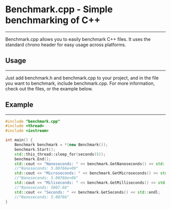 # Benchmark.cpp - Simple benchmarking of C++
---
Benchmark.cpp allows you to easily benchmark C++ files. It uses the standard chrono header for easy usage across platforms.
## Usage
---
Just add benchmark.h and benchmark.cpp to your project, and in the file you want to benchmark, include benchmark.cpp.
For more information, check out the files, or the example below.
## Example
---
```cpp
#include "benchmark.cpp"
#include <thread>
#include <iostream>

int main() {
	Benchmark benchmark = *(new Benchmark());
	benchmark.Start();
	std::this_thread::sleep_for(seconds(5));
	benchmark.End();
	std::cout << "Nanoseconds: " << benchmark.GetNanoseconds() << std::endl;
	//"Nanoseconds: 5.00766e+09"
	std::cout << "Microseconds: " << benchmark.GetMicroseconds() << std::endl;
	//"Nanoseconds: 5.00766e+06"
	std::cout << "Miliseconds: " << benchmark.GetMilliseconds() << std::endl;
	//"Nanoseconds: 5007.66"
	std::cout << "Seconds: " << benchmark.GetSeconds() << std::endl;
	//"Nanoseconds: 5.00766"
}
```


